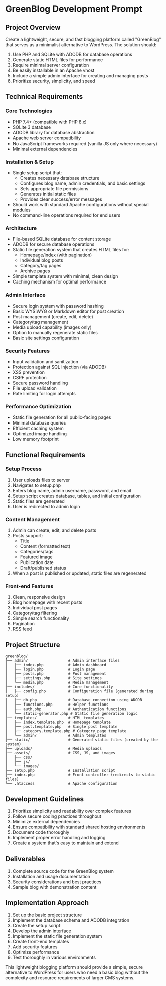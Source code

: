 # GreenBlog Development Prompt

## Project Overview

Create a lightweight, secure, and fast blogging platform called "GreenBlog" that serves as a minimalist alternative to WordPress. The solution should:

1. Use PHP and SQLite with ADODB for database operations
2. Generate static HTML files for performance
3. Require minimal server configuration
4. Be easily installable in an Apache vhost
5. Include a simple admin interface for creating and managing posts
6. Prioritize security, simplicity, and speed

## Technical Requirements

### Core Technologies
- PHP 7.4+ (compatible with PHP 8.x)
- SQLite 3 database
- ADODB library for database abstraction
- Apache web server compatibility
- No JavaScript frameworks required (vanilla JS only where necessary)
- Minimal external dependencies

### Installation & Setup
- Single setup script that:
  - Creates necessary database structure
  - Configures blog name, admin credentials, and basic settings
  - Sets appropriate file permissions
  - Generates initial static files
  - Provides clear success/error messages
- Should work with standard Apache configurations without special modules
- No command-line operations required for end users

### Architecture
- File-based SQLite database for content storage
- ADODB for secure database operations
- Static file generation system that creates HTML files for:
  - Homepage/index (with pagination)
  - Individual blog posts
  - Category/tag pages
  - Archive pages
- Simple template system with minimal, clean design
- Caching mechanism for optimal performance

### Admin Interface
- Secure login system with password hashing
- Basic WYSIWYG or Markdown editor for post creation
- Post management (create, edit, delete)
- Category/tag management
- Media upload capability (images only)
- Option to manually regenerate static files
- Basic site settings configuration

### Security Features
- Input validation and sanitization
- Protection against SQL injection (via ADODB)
- XSS prevention
- CSRF protection
- Secure password handling
- File upload validation
- Rate limiting for login attempts

### Performance Optimization
- Static file generation for all public-facing pages
- Minimal database queries
- Efficient caching system
- Optimized image handling
- Low memory footprint

## Functional Requirements

### Setup Process
1. User uploads files to server
2. Navigates to setup.php
3. Enters blog name, admin username, password, and email
4. Setup script creates database, tables, and initial configuration
5. Static files are generated
6. User is redirected to admin login

### Content Management
1. Admin can create, edit, and delete posts
2. Posts support:
   - Title
   - Content (formatted text)
   - Categories/tags
   - Featured image
   - Publication date
   - Draft/published status
3. When a post is published or updated, static files are regenerated

### Front-end Features
1. Clean, responsive design
2. Blog homepage with recent posts
3. Individual post pages
4. Category/tag filtering
5. Simple search functionality
6. Pagination
7. RSS feed

## Project Structure

```
greenblog/
├── admin/                  # Admin interface files
│   ├── index.php           # Admin dashboard
│   ├── login.php           # Login page
│   ├── posts.php           # Post management
│   ├── settings.php        # Site settings
│   └── media.php           # Media management
├── includes/               # Core functionality
│   ├── config.php          # Configuration file (generated during setup)
│   ├── db.php              # Database connection using ADODB
│   ├── functions.php       # Helper functions
│   ├── auth.php            # Authentication functions
│   └── static-generator.php # Static file generation logic
├── templates/              # HTML templates
│   ├── index.template.php  # Homepage template
│   ├── post.template.php   # Single post template
│   ├── category.template.php # Category page template
│   └── admin/              # Admin templates
├── static/                 # Generated static files (created by the system)
├── uploads/                # Media uploads
├── assets/                 # CSS, JS, and images
│   ├── css/
│   ├── js/
│   └── images/
├── setup.php               # Installation script
├── index.php               # Front controller (redirects to static files)
└── .htaccess               # Apache configuration
```

## Development Guidelines

1. Prioritize simplicity and readability over complex features
2. Follow secure coding practices throughout
3. Minimize external dependencies
4. Ensure compatibility with standard shared hosting environments
5. Document code thoroughly
6. Implement proper error handling and logging
7. Create a system that's easy to maintain and extend

## Deliverables

1. Complete source code for the GreenBlog system
2. Installation and usage documentation
3. Security considerations and best practices
4. Sample blog with demonstration content

## Implementation Approach

1. Set up the basic project structure
2. Implement the database schema and ADODB integration
3. Create the setup script
4. Develop the admin interface
5. Implement the static file generation system
6. Create front-end templates
7. Add security features
8. Optimize performance
9. Test thoroughly in various environments

This lightweight blogging platform should provide a simple, secure alternative to WordPress for users who need a basic blog without the complexity and resource requirements of larger CMS systems.
